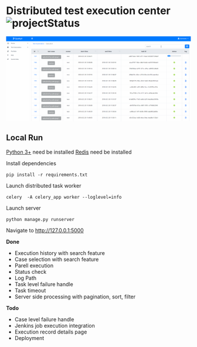 # Distributed test execution center  ![projectStatus](https://img.shields.io/badge/status-In--Development-red.svg)

<div align=center ><img src="https://github.com/luisxiaomai/Images/blob/master/Distributed_Test_Center/testcenter.gif"/></div>

## Local Run

  [Python 3+](https://www.python.org/downloads/) need be installed
  [Redis](https://redis.io/) need be installed

  Install dependencies
  ```
  pip install -r requirements.txt
  ```
  Launch distributed task worker
  ```
  celery  -A celery_app worker --loglevel=info
  ```
  Launch server
  ```	
  python manage.py runserver
  ```
  Navigate to http://127.0.0.1:5000

**Done**
- Execution history with search feature
- Case selection with search feature
- Parell execution
- Status check
- Log Path
- Task level failure handle
- Task timeout
- Server side processing with pagination, sort, filter

**Todo**
- Case level failure handle
- Jenkins job execution integration
- Execution record details page
- Deployment

